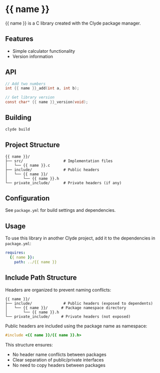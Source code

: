 # {{ name }}

{{ name }} is a C library created with the Clyde package manager.

## Features

- Simple calculator functionality
- Version information

## API

```c
// Add two numbers
int {{ name }}_add(int a, int b);

// Get library version
const char* {{ name }}_version(void);
```

## Building

```bash
clyde build
```

## Project Structure

```
{{ name }}/
├── src/                  # Implementation files
│   └── {{ name }}.c
├── include/              # Public headers
│   └── {{ name }}/
│       └── {{ name }}.h
└── private_include/      # Private headers (if any)
```

## Configuration

See `package.yml` for build settings and dependencies.

## Usage

To use this library in another Clyde project, add it to the dependencies in `package.yml`:

```yaml
requires:
  {{ name }}: 
    path: ../{{ name }}
```

## Include Path Structure

Headers are organized to prevent naming conflicts:

```
{{ name }}/
├── include/              # Public headers (exposed to dependents)
│   └── {{ name }}/      # Package namespace directory
│       └── {{ name }}.h
└── private_include/     # Private headers (not exposed)
```

Public headers are included using the package name as namespace:
```c
#include <{{ name }}/{{ name }}.h>
```

This structure ensures:
- No header name conflicts between packages
- Clear separation of public/private interfaces
- No need to copy headers between packages 